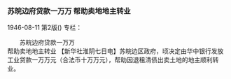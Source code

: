### 苏皖边府贷款一万万  帮助卖地地主转业

1946-08-11
第2版()
专栏：

　　苏皖边府贷款一万万            
    帮助卖地地主转业
    【新华社淮阴七日电】苏皖边区政府，顷决定由华中银行发放工业贷款一万万元（合法币十万万元），帮助因退租清债出卖土地的地主顺利转业。
